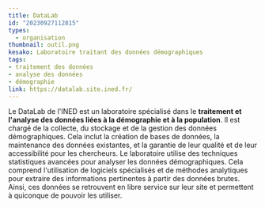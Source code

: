 ```yaml
---
title: DataLab
id: "20230927112815"
types:
  - organisation
thumbnail: outil.png
kesako: Laboratoire traitant des données démographiques 
tags:
- traitement des données
- analyse des données
- démographie
link: https://datalab.site.ined.fr/
---
```


Le DataLab de l'INED est un laboratoire spécialisé dans le **traitement et l'analyse des données liées à la démographie et à la population**. Il est chargé de la collecte, du stockage et de la gestion des données démographiques. Cela inclut la création de bases de données, la maintenance des données existantes, et la garantie de leur qualité et de leur accessibilité pour les chercheurs.
Le laboratoire utilise des techniques statistiques avancées pour analyser les données démographiques. Cela comprend l'utilisation de logiciels spécialisés et de méthodes analytiques pour extraire des informations pertinentes à partir des données brutes.
Ainsi, ces données se retrouvent en libre service sur leur site et permettent à quiconque de pouvoir les utiliser.

